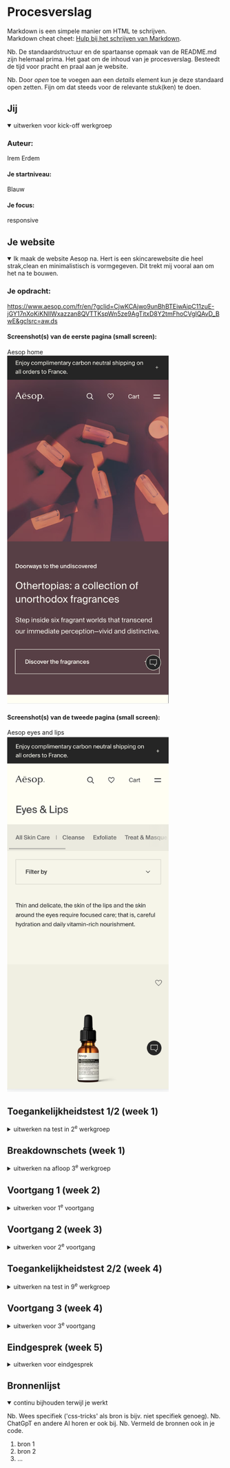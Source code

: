 # Procesverslag
Markdown is een simpele manier om HTML te schrijven.  
Markdown cheat cheet: [Hulp bij het schrijven van Markdown](https://github.com/adam-p/markdown-here/wiki/Markdown-Cheatsheet).

Nb. De standaardstructuur en de spartaanse opmaak van de README.md zijn helemaal prima. Het gaat om de inhoud van je procesverslag. Besteedt de tijd voor pracht en praal aan je website.

Nb. Door *open* toe te voegen aan een *details* element kun je deze standaard open zetten. Fijn om dat steeds voor de relevante stuk(ken) te doen.





## Jij

<details open>
  <summary>uitwerken voor kick-off werkgroep</summary>

  ### Auteur:
  Irem Erdem 

  #### Je startniveau:
  Blauw

  #### Je focus:
  responsive
 
</details>





## Je website

<details open>
  <summary>Ik maak de website Aesop na. Hert is een skincarewebsite die heel strak,clean en minimalistisch is vormgegeven. Dit trekt mij vooral aan om het na te bouwen.
  </summary>

  ### Je opdracht:
  https://www.aesop.com/fr/en/?gclid=CjwKCAjwo9unBhBTEiwAipC11zuE-jGY17nXoKiKNIlWxazzan8QVTTKspWn5ze9AgTitxD8Y2tmFhoCVgIQAvD_BwE&gclsrc=aw.ds

  #### Screenshot(s) van de eerste pagina (small screen): 
  Aesop home <br>
  <img src="fotosweb/home.jpg" width="375px" alt="home pagina van Aesop">

  #### Screenshot(s) van de tweede pagina (small screen):
  Aesop eyes and lips <br>
  <img src="fotosweb/eyeslips.jpg" width="375px" alt="eyes and lips pagina Aesop">
 
</details>



## Toegankelijkheidstest 1/2 (week 1)

<details>
  <summary>uitwerken na test in 2<sup>e</sup> werkgroep</summary>

  ### Bevindingen
  Lijst met je bevindingen die in de test naar voren kwamen: 
  -Sommige buttons hebben geen omschrijving, geen alt. 
  -De taal van de website is Engels maar bij bijvoorbeeld Franse woordjes staat er niet bij dat dit in het Frans uitgesperoken moet worden.
  -Je kan gewoon inzoomen in de website. 
  -De website bevat geen complexe images dus is er geen behoevte aan alternatieve tekst voor zulke plaatjes. 
  -De heading elementen worden goed en correct gebruikt. 
  -Alle fotos hebben een alternatieve tekst.  

</details>



## Breakdownschets (week 1)

<details>
  <summary>uitwerken na afloop 3<sup>e</sup> werkgroep</summary>

  ### de hele pagina: 
  <img src="fotosweb/ss6.jpg" width="375px" alt="Indeling">
  <img src="fotosweb/ss3.jpg" width="375px" alt="de head">

  ### dynamisch deel (bijv menu): 
 <img src="fotosweb/ss4.jpg" width="375px" alt="de main">

  ### wellicht nog een dynamisch deel (bijv filter): 
  <img src="fotosweb/ss5.jpg" width="375px" alt="de bottom">

</details>





## Voortgang 1 (week 2)

<details>
  <summary>uitwerken voor 1<sup>e</sup> voortgang</summary>

  ### Stand van zaken
  <p>Ik heb moeite met de woorden OP de foto te zetten.</p><br>
  <img src="fotosweb/ss1.jpg" width="375px" alt="probleem 1">
  <p>Ik moet nog even kijken hoe ik de carousel ga aanpakken, ik denk dat ik er moeite mee zal hebben</p><br>
  <img src="fotosweb/ss2.jpg" width="375px" alt="probleem 2">


  ### Agenda voor meeting
  samen met je groepje opstellen

  | student 1 Zahra                           | student 2  Tristan      
  | We willen allebei                         | ---                
  | weten hoe we de                           | en dit             
  | iconen moeten doen.                       | dit als er tijd is 
  | Met fotos of op een andere manier?        | ...                


  ### Verslag van meeting
  hier na afloop snel de uitkomsten van de meeting vastleggen

  - punt 1: Elke pagina een andere titel.
  - punt 2: Favorietenlijst moet ook in de header.
  - punt 3: ./ voor elke link.
  - punt 4: Consistent zijn met waar ik ruimte laat met enter en waar niet. 
  - punt 5: In section is de volgore; eerst header dan p dan img. dus dat moet ik aanpassen
  - punt 6: De sectin dan aanpassen met display flex en dan order.
  - punt 7: Button moet weg want die mag ik niet gebruiken als link. 
  - punt 8: Elke section moet een heading.
  - punt 9: De slider eerst correct html'en met ul en dan alle items. 
  - punt 10: Eelke li een foto dan 1 p met een span voor titel. 
  - punt 11: Het hartje van mn favorietenlijst mag een img zijn.

</details>





## Voortgang 2 (week 3)

<details>
  <summary>uitwerken voor 2<sup>e</sup> voortgang</summary>

  ### Stand van zaken
  Het meest lastige was de letterfonts goed doen. Ik ben er heel lang mee bezig geweest maar het is eindelijk gelukt. 
  Doordat ik de les over positions had gevolgd ging dat nu heel goed. Het is mij gelukt om de ul li op de img te zetten. 
  Ik moet nu focussen oo mn tweede pagina. 


  ### Agenda voor meeting
  samen met je groepje opstellen

  | student 1 Zahra                       | student 2         
  | Tekst onder foto, staan nu 
  |bij zijkant maar moet er onder
  |Ik wil maar 4 colommen als ik 
  |site vergroot hoe doe ik dat
  |Hoe stop ik de woorden in menu 
  |knop. Als ik site groter maak 
  |moet er tekst bij komen in de footer                         
              


  ### Verslag van meeting
  hier na afloop snel de uitkomsten van de meeting vastleggen

  - punt 1
  - punt 2
  - nog een punt
- ...

</details>





## Toegankelijkheidstest 2/2 (week 4)

<details>
  <summary>uitwerken na test in 9<sup>e</sup> werkgroep</summary>

  ### Bevindingen
  Lijst met je bevindingen die in de test naar voren kwamen (geef ook aan wat er verbeterd is):
  -mijn focus states zijn niet altijd duidelijk blijkbaar. 
  -kan niet roteren?
  -alt tekst bevat niet alle tekst op het plaatje.
  -screenreader skipt soms heading levels.
  -Links zijn niet duidelijk te onderscheiden van buttons. 

</details>





## Voortgang 3 (week 4)

<details>
  <summary>uitwerken voor 3<sup>e</sup> voortgang</summary>

  ### Stand van zaken
  hier dit ging goed & dit was lastig (neem ook screenshots op van delen van je website en code)
  <img src="fotosweb/ss7.jpg" width="375px" alt="probleem week4">
  <img src="fotosweb/ss8.jpg" width="375px" alt="probleem week4">
  <img src="fotosweb/ss9.jpg" width="375px" alt="probleem week4">
  <img src="fotosweb/ss10.jpg" width="375px" alt="probleem week4">


  ### Agenda voor meeting
  samen met je groepje opstellen

  | student 1                      | student 2          
  | ---                            | ---                
  | Bij footer                      hoe krijg je lijnen tussen de li, hoe krij ik dat de header tevoorschijn komt zodra ik naar boven scrols
  section p hoort
  als site kleiner
  is niet te zien
  zijn maar dat
  gebeurt niet
  alleen als 
  static weg is 
  maar dan te groot,
  Menu button wil niet boven komen, 
  Header iconen willen niet uit elkaar,
  Hoe hover ik over img dat er dan een andere komt 


  ### Verslag van meeting
  hier na afloop snel de uitkomsten van de meeting vastleggen

  - punt 1
  - punt 2
  - nog een punt
  - ...

</details>





## Eindgesprek (week 5)

<details>
  <summary>uitwerken voor eindgesprek</summary>

  ### Je uitkomst - karakteristiek screenshots:
  <img src="readme-images/dummy-plaatje.jpg" width="375px" alt="uitomst opdracht 1">


  ### Dit ging goed/Heb ik geleerd: 
  Korte omschrijving met plaatjes

  <img src="readme-images/dummy-plaatje.jpg" width="375px" alt="top">


  ### Dit was lastig/Is niet gelukt:
  Korte omschrijving met plaatjes

  <img src="readme-images/dummy-plaatje.jpg" width="375px" alt="bummer">
</details>





## Bronnenlijst

<details open>
  <summary>continu bijhouden terwijl je werkt</summary>

  Nb. Wees specifiek ('css-tricks' als bron is bijv. niet specifiek genoeg). 
  Nb. ChatGpT en andere AI horen er ook bij.
  Nb. Vermeld de bronnen ook in je code.

  1. bron 1
  2. bron 2
  3. ...

</details>